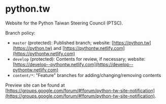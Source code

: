 # python.tw

Website for the Python Taiwan Steering Council (PTSC).

Branch policy:

* `master` (protected): Published branch; website: [https://python.tw](https://python.tw) and [https://pythontw.netlify.com](https://pythontw.netlify.com)
* `develop` (protected): Contents for review, if necessary; website: [https://develop--pythontw.netlify.com](https://develop--pythontw.netlify.com)
* `content/*`: "Feature" branches for adding/changing/removing contents

Preview site can be found at [https://groups.google.com/forum/#!forum/python-tw-site-notification](https://groups.google.com/forum/#!forum/python-tw-site-notification).
